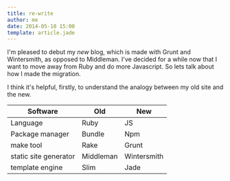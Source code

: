 ```yaml
---
title: re-write
author: me
date: 2014-05-10 15:00
template: article.jade
---
```


I'm pleased to debut my *new* blog, which is made with Grunt and Wintersmith, as opposed to Middleman. I've decided for a while now that I want to move away from Ruby and do more Javascript. So lets talk about how I made the migration. 


I think it's helpful, firstly, to understand the analogy between my old site and the new. 

| Software              | Old       | New         |
| --------------------- | --------- | ----------- |
| Language              | Ruby      | JS          |
| Package manager       | Bundle    | Npm         |
| make tool             | Rake      | Grunt       |
| static site generator | Middleman | Wintersmith |
| template engine       | Slim      | Jade        |
